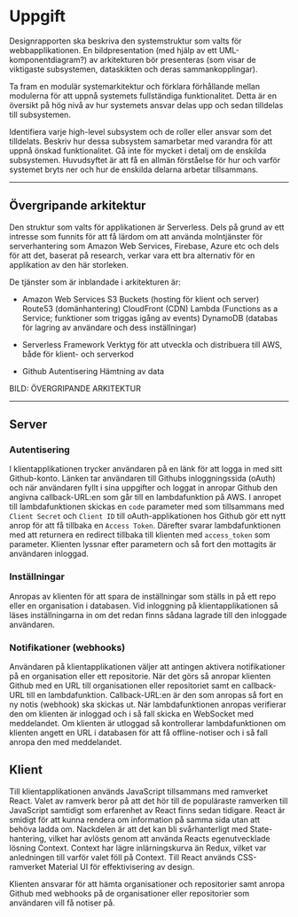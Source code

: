 # Uppgift

Designrapporten ska beskriva den systemstruktur som valts för webbapplikationen. En bildpresentation (med hjälp av ett UML-komponentdiagram?) av arkitekturen bör presenteras (som visar de viktigaste subsystemen, dataskikten och deras sammankopplingar).

Ta fram en modulär systemarkitektur och förklara förhållande mellan modulerna för att uppnå systemets fullständiga funktionalitet. Detta är en översikt på hög nivå av hur systemets ansvar delas upp och sedan tilldelas till subsystemen.

Identifiera varje high-level subsystem och de roller eller ansvar som det tilldelats. Beskriv hur dessa subsystem samarbetar med varandra för att uppnå önskad funktionalitet. Gå inte för mycket i detalj om de enskilda subsystemen. Huvudsyftet är att få en allmän förståelse för hur och varför systemet bryts ner och hur de enskilda delarna arbetar tillsammans.

---

## Övergripande arkitektur

Den struktur som valts för applikationen är Serverless. Dels på grund av ett intresse som funnits för att få lärdom om att använda molntjänster för serverhantering som Amazon Web Services, Firebase, Azure etc och dels för att det, baserat på research, verkar vara ett bra alternativ för en applikation av den här storleken.

De tjänster som är inblandade i arkitekturen är:

* Amazon Web Services
    S3 Buckets (hosting för klient och server)
    Route53 (domänhantering)
    CloudFront (CDN)
    Lambda (Functions as a Service; funktioner som triggas igång av events)
    DynamoDB (databas för lagring av användare och dess inställningar)

* Serverless Framework
    Verktyg för att utveckla och distribuera till AWS, både för klient- och serverkod

* Github
    Autentisering
    Hämtning av data

BILD: ÖVERGRIPANDE ARKITEKTUR

---

## Server

### Autentisering

I klientapplikationen trycker användaren på en länk för att logga in med sitt Github-konto. Länken tar användaren till Githubs inloggningssida (oAuth) och när användaren fyllt i sina uppgifter och loggat in anropar Github den angivna callback-URL:en som går till en lambdafunktion på AWS. I anropet till lambdafunktionen skickas en `code` parameter med som tillsammans med `Client Secret` och `Client ID` till oAuth-applikationen hos Github gör ett nytt anrop för att få tillbaka en `Access Token`. Därefter svarar lambdafunktionen med att returnera en redirect tillbaka till klienten med `access_token` som parameter. Klienten lyssnar efter parametern och så fort den mottagits är användaren inloggad.

### Inställningar

Anropas av klienten för att spara de inställningar som ställs in på ett repo eller en organisation i databasen. Vid inloggning på klientapplikationen så läses inställningarna in om det redan finns sådana lagrade till den inloggade användaren.

### Notifikationer (webhooks)

Användaren på klientapplikationen väljer att antingen aktivera notifikationer på en organisation eller ett repositorie. När det görs så anropar klienten Github med en URL till organisationen eller repositoriet samt en callback-URL till en lambdafunktion. Callback-URL:en är den som anropas så fort en ny notis (webhook) ska skickas ut. När lambdafunktionen anropas verifierar den om klienten är inloggad och i så fall skicka en WebSocket med meddelandet. Om klienten är utloggad så kontrollerar lambdafunktionen om klienten angett en URL i databasen för att få offline-notiser och i så fall anropa den med meddelandet.

## Klient

Till klientapplikationen används JavaScript tillsammans med ramverket React. Valet av ramverk beror på att det hör till de populäraste ramverken till JavaScript samtidigt som erfarenhet av React finns sedan tidigare. React är smidigt för att kunna rendera om information på samma sida utan att behöva ladda om. Nackdelen är att det kan bli svårhanterligt med State-hantering, vilket har avlösts genom att använda Reacts egenutvecklade lösning Context. Context har lägre inlärningskurva än Redux, vilket var anledningen till varför valet föll på Context. Till React används CSS-ramverket Material UI för effektivisering av design.

Klienten ansvarar för att hämta organisationer och repositorier samt anropa Github med webhooks på de organisationer eller repositorier som användaren vill få notiser på.
